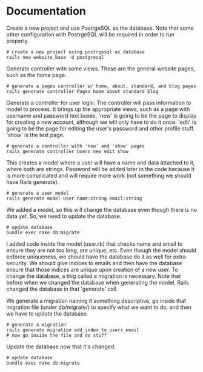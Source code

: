 Documentation
====================

Create a new project and use PostrgeSQL as the database. Note that some other configuration with PostrgeSQL will be required in order to run properly.

	# create a new project using postrgesql as database
	rails new website_base -d postgresql

Generate controller with some views. These are the general website pages, such as the home page.

	# generate a pages controller w/ home, about, standard, and blog pages
	rails generate controller Pages home about standard blog 

Generate a controller for user login. The controller will pass information to model to process. It brings up the appropriate views, such as a page with username and password text boxes. 'new' is going to be the page to display for creating a new account, although we will only have to do it once. 'edit' is going to be the page for editing the user's password and other profile stuff. 'show' is the test page.
	
	# generate a controller with 'new' and 'show' pages
	rails generate controller Users new edit show

This creates a model where a user will have a name and data attached to it, where both are strings. Password will be added later in the code because it is more complicated and will require more work (not something we should have Rails generate).

	# generate a user model
	rails generate model User name:string email:string

We added a model, so this will change the database even though there is no data yet. So, we need to update the database.

	# update database
	bundle exec rake db:migrate

I added code inside the model (user.rb) that checks name and email to ensure they are not too long, are unique, etc. Even though the model should enforce uniqueness, we should have the database do it as well for extra security. We should give indices to emails and then have the database ensure that those indices are unique upon creation of a new user. To change the database, a thig called a migration is necessary. Note that before when we changed the database when generating the model, Rails changed the database in that 'generate' call.

We generate a migration naming it something descriptive, go inside that migration file (under db/migrate/) to specify what we want to do, and then we have to update the database.

	# generate a migration
	rails generate migration add_index_to_users_email
	# now go inside the file and do stuff

Update the database now that it's changed.

	# update database
	bundle exec rake db:migrate